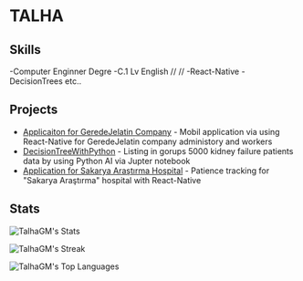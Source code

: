 #  TALHA 
## Skills 
-Computer Enginner Degre
-C.1 Lv English   // //
-React-Native
-DecisionTrees
etc..
## Projects
- [Applicaiton for GeredeJelatin Company](https://github.com/TalhaGM/MobilUygulamaGelistirme) - Mobil application via using React-Native for GeredeJelatin company administory and workers
- [DecisionTreeWithPython](https://github.com/TalhaGM/DecisionTreeWithPython) - Listing in gorups 5000 kidney failure patients data by using Python AI via Jupter notebook
- [Application for Sakarya Araştırma Hospital](https://github.com/TalhaGM/MobilUygulamaGelistirme) - Patience tracking for "Sakarya Araştırma" hospital with React-Native 

## Stats
![TalhaGM's Stats](https://github-readme-stats.vercel.app/api?username=TalhaGM&theme=dark&show_icons=true&hide_border=true&count_private=true)

![TalhaGM's Streak](https://streak-stats.demolab.com?user=TalhaGM&theme=dark&hide_border=true)

![TalhaGM's Top Languages](https://github-readme-stats.vercel.app/api/top-langs/?username=TalhaGM&theme=dark&show_icons=true&hide_border=true&layout=compact)
